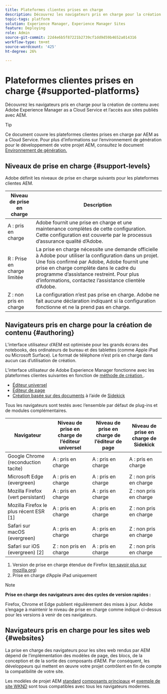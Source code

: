```yaml
---
title: Plateformes clientes prises en charge
description: Découvrez les navigateurs pris en charge pour la création de contenu avec Adobe Experience Manager as a Cloud Service et l’accès aux sites publiés avec AEM.
topic-tags: platform
solution: Experience Manager, Experience Manager Sites
feature: Deploying
role: Admin
source-git-commit: 22d4e6b5f87221b2739cf1dd9d59b4652a014316
workflow-type: tm+mt
source-wordcount: '425'
ht-degree: 26%

---
```



# Plateformes clientes prises en charge {#supported-platforms}

Découvrez les navigateurs pris en charge pour la création de contenu avec Adobe Experience Manager as a Cloud Service et l’accès aux sites publiés avec AEM.

>[!TIP]
>
>Ce document couvre les plateformes clientes prises en charge par AEM as a Cloud Service. Pour plus d’informations sur l’environnement de génération pour le développement de votre projet AEM, consultez le document [Environnement de génération.](/help/implementing/cloud-manager/getting-access-to-aem-in-cloud/build-environment-details.md)

## Niveaux de prise en charge {#support-levels}

Adobe définit les niveaux de prise en charge suivants pour les plateformes clientes AEM.

| Niveau de prise en charge | Description |
|---|---|
| A : pris en charge | Adobe fournit une prise en charge et une maintenance complètes de cette configuration. Cette configuration est couverte par le processus d’assurance qualité d’Adobe. |
| R : Prise en charge limitée  | La prise en charge nécessite une demande officielle à Adobe pour utiliser la configuration dans un projet. Une fois confirmé par Adobe, Adobe fournit une prise en charge complète dans le cadre du programme d’assistance restreint. Pour plus d’informations, contactez l’assistance clientèle d’Adobe. |
| Z : non pris en charge | La configuration n’est pas prise en charge. Adobe ne fait aucune déclaration indiquant si la configuration fonctionne et ne la prend pas en charge. |

## Navigateurs pris en charge pour la création de contenu {#authoring}

L’interface utilisateur d’AEM est optimisée pour les grands écrans des notebooks, des ordinateurs de bureau et des tablettes (comme Apple iPad ou Microsoft Surface). Le format de téléphone n’est pris en charge dans aucun cas d’utilisation de création.

L’interface utilisateur de Adobe Experience Manager fonctionne avec les plateformes clientes suivantes en fonction de [ méthode de création ](/help/edge/authoring-methods.md).

* [Éditeur universel](/help/sites-cloud/authoring/universal-editor/authoring.md)
* [Éditeur de page](/help/sites-cloud/authoring/page-editor/introduction.md)
* [Création basée sur des documents](/help/edge/docs/authoring.md) à l’aide de [Sidekick](/help/edge/docs/sidekick.md)

Tous les navigateurs sont testés avec l’ensemble par défaut de plug-ins et de modules complémentaires.

| Navigateur | Niveau de prise en charge de l’éditeur universel | Niveau de prise en charge de l’éditeur de page | Niveau de prise en charge de Sidekick |
|---|---|---|---|
| Google Chrome (reconduction tacite) | A : pris en charge | A : pris en charge | A : pris en charge |
| Microsoft Edge (evergreen) | A : pris en charge | A : pris en charge | Z : non pris en charge |
| Mozilla Firefox (vert persistant) | A : pris en charge | A : pris en charge | Z : non pris en charge |
| Mozilla Firefox le plus récent ESR [1] | A : pris en charge | A : pris en charge | Z : non pris en charge |
| Safari sur macOS (evergreen) | A : pris en charge | A : pris en charge | Z : non pris en charge |
| Safari sur iOS (evergreen) [2] | Z : non pris en charge | A : pris en charge | Z : non pris en charge |

1. Version de prise en charge étendue de Firefox ([en savoir plus sur mozilla.org](https://www.mozilla.org/fr/firefox/enterprise/))
1. Prise en charge d’Apple iPad uniquement

>[!NOTE]
>
>**Prise en charge des navigateurs avec des cycles de version rapides :**
>
>Firefox, Chrome et Edge publient régulièrement des mises à jour. Adobe s’engage à maintenir le niveau de prise en charge comme indiqué ci-dessus pour les versions à venir de ces navigateurs.

## Navigateurs pris en charge pour les sites web {#websites}

La prise en charge des navigateurs pour les sites web rendus par AEM dépend de l’implémentation des modèles de page, des blocs, de la conception et de la sortie des composants d’AEM. Par conséquent, les développeurs qui mettent en œuvre votre projet contrôlent en fin de compte la compatibilité de votre site.

Les modèles de projet AEM [standard](/help/edge/wysiwyg-authoring/edge-dev-getting-started.md#create-github-project) [composants principaux](/help/implementing/developing/components/overview.md#aem-core-components) et [exemple de site WKND](/help/implementing/developing/introduction/develop-wknd-tutorial.md) sont tous compatibles avec tous les navigateurs modernes.
